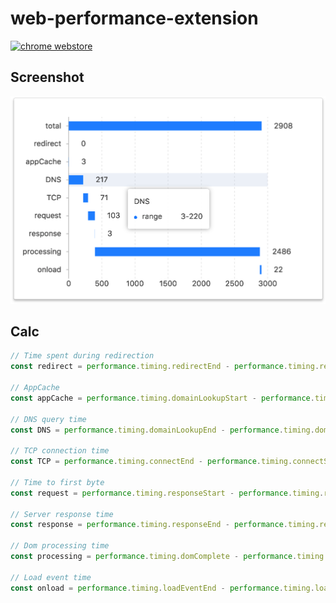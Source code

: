 # web-performance-extension

[![chrome webstore](https://developer.chrome.com/webstore/images/ChromeWebStore_BadgeWBorder_v2_206x58.png)](https://chrome.google.com/webstore/detail/web-performance/akpccppkhjkefnhhphcejlgobihombma)

## Screenshot

![popup](./src/assets/popup.png)

## Calc

```javascript
// Time spent during redirection
const redirect = performance.timing.redirectEnd - performance.timing.redirectStart

// AppCache
const appCache = performance.timing.domainLookupStart - performance.timing.fetchStart

// DNS query time
const DNS = performance.timing.domainLookupEnd - performance.timing.domainLookupStart

// TCP connection time
const TCP = performance.timing.connectEnd - performance.timing.connectStart

// Time to first byte
const request = performance.timing.responseStart - performance.timing.requestStart

// Server response time
const response = performance.timing.responseEnd - performance.timing.responseStart

// Dom processing time
const processing = performance.timing.domComplete - performance.timing.responseEnd

// Load event time
const onload = performance.timing.loadEventEnd - performance.timing.loadEventStart
```